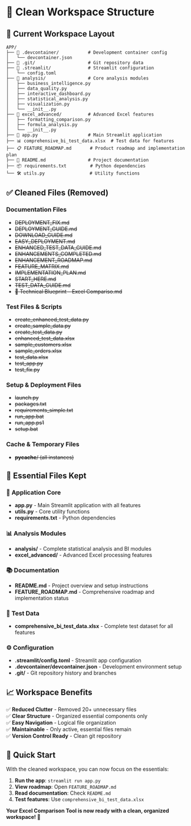 # 🧹 Clean Workspace Structure

## 📁 **Current Workspace Layout**

```
APP/
├── 📁 .devcontainer/           # Development container config
│   └── devcontainer.json
├── 📁 .git/                    # Git repository data
├── 📁 .streamlit/              # Streamlit configuration
│   └── config.toml
├── 📁 analysis/                # Core analysis modules
│   ├── business_intelligence.py
│   ├── data_quality.py
│   ├── interactive_dashboard.py
│   ├── statistical_analysis.py
│   ├── visualization.py
│   └── __init__.py
├── 📁 excel_advanced/          # Advanced Excel features
│   ├── formatting_comparison.py
│   ├── formula_analysis.py
│   └── __init__.py
├── 📄 app.py                   # Main Streamlit application
├── 📊 comprehensive_bi_test_data.xlsx  # Test data for features
├── 📋 FEATURE_ROADMAP.md       # Product roadmap and implementation plan
├── 📖 README.md                # Project documentation
├── 📦 requirements.txt         # Python dependencies
└── 🛠️ utils.py                 # Utility functions
```

## ✅ **Cleaned Files (Removed)**

### Documentation Files
- ~~DEPLOYMENT_FIX.md~~
- ~~DEPLOYMENT_GUIDE.md~~
- ~~DOWNLOAD_GUIDE.md~~
- ~~EASY_DEPLOYMENT.md~~
- ~~ENHANCED_TEST_DATA_GUIDE.md~~
- ~~ENHANCEMENTS_COMPLETED.md~~
- ~~ENHANCEMENT_ROADMAP.md~~
- ~~FEATURE_MATRIX.md~~
- ~~IMPLEMENTATION_PLAN.md~~
- ~~START_HERE.md~~
- ~~TEST_DATA_GUIDE.md~~
- ~~📌 Technical Blueprint – Excel Compariso.md~~

### Test Files & Scripts
- ~~create_enhanced_test_data.py~~
- ~~create_sample_data.py~~
- ~~create_test_data.py~~
- ~~enhanced_test_data.xlsx~~
- ~~sample_customers.xlsx~~
- ~~sample_orders.xlsx~~
- ~~test_data.xlsx~~
- ~~test_app.py~~
- ~~test_fix.py~~

### Setup & Deployment Files
- ~~launch.py~~
- ~~packages.txt~~
- ~~requirements_simple.txt~~
- ~~run_app.bat~~
- ~~run_app.ps1~~
- ~~setup.bat~~

### Cache & Temporary Files
- ~~__pycache__/ (all instances)~~

## 🎯 **Essential Files Kept**

### 🚀 **Application Core**
- **app.py** - Main Streamlit application with all features
- **utils.py** - Core utility functions
- **requirements.txt** - Python dependencies

### 📊 **Analysis Modules**
- **analysis/** - Complete statistical analysis and BI modules
- **excel_advanced/** - Advanced Excel processing features

### 📚 **Documentation**
- **README.md** - Project overview and setup instructions
- **FEATURE_ROADMAP.md** - Comprehensive roadmap and implementation status

### 🧪 **Test Data**
- **comprehensive_bi_test_data.xlsx** - Complete test dataset for all features

### ⚙️ **Configuration**
- **.streamlit/config.toml** - Streamlit app configuration
- **.devcontainer/devcontainer.json** - Development environment setup
- **.git/** - Git repository history and branches

## 📈 **Workspace Benefits**

✅ **Reduced Clutter** - Removed 20+ unnecessary files  
✅ **Clear Structure** - Organized essential components only  
✅ **Easy Navigation** - Logical file organization  
✅ **Maintainable** - Only active, essential files remain  
✅ **Version Control Ready** - Clean git repository  

## 🚀 **Quick Start**

With the cleaned workspace, you can now focus on the essentials:

1. **Run the app**: `streamlit run app.py`
2. **View roadmap**: Open `FEATURE_ROADMAP.md`
3. **Read documentation**: Check `README.md`
4. **Test features**: Use `comprehensive_bi_test_data.xlsx`

**Your Excel Comparison Tool is now ready with a clean, organized workspace! 🎉**